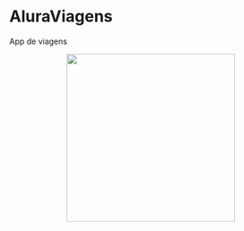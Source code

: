 # AluraViagens
App de viagens 

<p align="center">
  <img width=300" src="https://user-images.githubusercontent.com/65572894/131418586-ace4ee6b-860d-411a-9792-63d4c1622ca8.PNG">
  </p>
